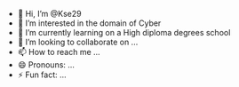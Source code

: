 - 👋 Hi, I’m @Kse29
- 👀 I’m interested in the domain of Cyber 
- 🌱 I’m currently learning on a High diploma degrees school
- 💞️ I’m looking to collaborate on ...
- 📫 How to reach me ...
- 😄 Pronouns: ...
- ⚡ Fun fact: ...


